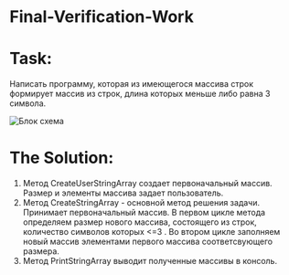 # Final-Verification-Work
# Task: 
Написать программу, которая из имеющегося массива строк формирует массив из строк, длина которых меньше либо равна 3 символа.

![Блок схема](https://user-images.githubusercontent.com/114148801/203917085-a6dc2052-a3ca-4099-b054-2746888e9c87.jpg)

# The Solution: 
1. Метод CreateUserStringArray создает первоначальный массив. Размер и элементы массива задает пользователь.
2. Метод CreateStringArray - основной метод решения задачи. Принимает первоначальный массив. В первом цикле метода определяем размер нового массива,                        состоящего из строк, количество символов которых <=3 . Во втором цикле заполняем новый массив элементами первого массива соответсвующего размера.
3. Метод PrintStringArray выводит полученные массивы в консоль.
